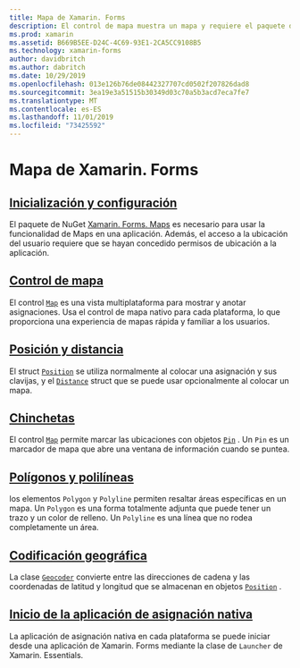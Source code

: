 ```yaml
---
title: Mapa de Xamarin. Forms
description: El control de mapa muestra un mapa y requiere el paquete de NuGet Xamarin. Forms. Maps.
ms.prod: xamarin
ms.assetid: B669B5EE-D24C-4C69-93E1-2CA5CC9108B5
ms.technology: xamarin-forms
author: davidbritch
ms.author: dabritch
ms.date: 10/29/2019
ms.openlocfilehash: 013e126b76de08442327707cd0502f207826dad8
ms.sourcegitcommit: 3ea19e3a51515b30349d03c70a5b3acd7eca7fe7
ms.translationtype: MT
ms.contentlocale: es-ES
ms.lasthandoff: 11/01/2019
ms.locfileid: "73425592"
---
```

# <a name="xamarinforms-map"></a>Mapa de Xamarin. Forms

## <a name="initialization-and-configurationsetupmd"></a>[Inicialización y configuración](setup.md)

El paquete de NuGet [Xamarin. Forms. Maps](https://www.nuget.org/packages/Xamarin.Forms.Maps/) es necesario para usar la funcionalidad de Maps en una aplicación. Además, el acceso a la ubicación del usuario requiere que se hayan concedido permisos de ubicación a la aplicación.

## <a name="map-controlmapmd"></a>[Control de mapa](map.md)

El control [`Map`](xref:Xamarin.Forms.Maps.Map) es una vista multiplataforma para mostrar y anotar asignaciones. Usa el control de mapa nativo para cada plataforma, lo que proporciona una experiencia de mapas rápida y familiar a los usuarios.

## <a name="position-and-distanceposition-distancemd"></a>[Posición y distancia](position-distance.md)

El struct [`Position`](xref:Xamarin.Forms.Maps.Position) se utiliza normalmente al colocar una asignación y sus clavijas, y el [`Distance`](xref:Xamarin.Forms.Maps.Distance) struct que se puede usar opcionalmente al colocar un mapa.

## <a name="pinspinsmd"></a>[Chinchetas](pins.md)

El control [`Map`](xref:Xamarin.Forms.Maps.Map) permite marcar las ubicaciones con objetos [`Pin`](xref:Xamarin.Forms.Maps.Pin) . Un `Pin` es un marcador de mapa que abre una ventana de información cuando se puntea.

## <a name="polygons-and-polylinespolygonsmd"></a>[Polígonos y polilíneas](polygons.md)

los elementos `Polygon` y `Polyline` permiten resaltar áreas específicas en un mapa. Un `Polygon` es una forma totalmente adjunta que puede tener un trazo y un color de relleno. Un `Polyline` es una línea que no rodea completamente un área.

## <a name="geocodinggeocodermd"></a>[Codificación geográfica](geocoder.md)

La clase [`Geocoder`](xref:Xamarin.Forms.Maps.Geocoder) convierte entre las direcciones de cadena y las coordenadas de latitud y longitud que se almacenan en objetos [`Position`](xref:Xamarin.Forms.Maps.Position) .

## <a name="launch-the-native-map-appnative-map-appmd"></a>[Inicio de la aplicación de asignación nativa](native-map-app.md)

La aplicación de asignación nativa en cada plataforma se puede iniciar desde una aplicación de Xamarin. Forms mediante la clase de `Launcher` de Xamarin. Essentials.
